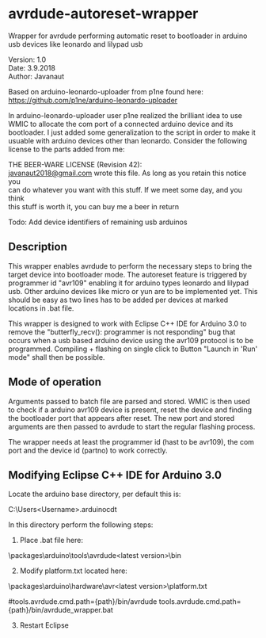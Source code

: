# avrdude-autoreset-wrapper
Wrapper for avrdude performing automatic reset to bootloader
in arduino usb devices like leonardo and lilypad usb

Version: 1.0<br/>
Date: 3.9.2018<br/>
Author: Javanaut<br/>

Based on arduino-leonardo-uploader from p1ne found here:
https://github.com/p1ne/arduino-leonardo-uploader

In arduino-leonardo-uploader user p1ne realized the brilliant idea to use WMIC
to allocate the com port of a connected arduino device and its bootloader.
I just added some generalization to the script in order to make it usuable
with arduino devices other than leonardo. Consider the following license to
the parts added from me:

THE BEER-WARE LICENSE (Revision 42):<br/>
<javanaut2018@gmail.com> wrote this file. As long as you retain this notice you<br/>
can do whatever you want with this stuff. If we meet some day, and you think<br/>
this stuff is worth it, you can buy me a beer in return<br/>

Todo:
Add device identifiers of remaining usb arduinos

Description
-----------

This wrapper enables avrdude to perform the necessary steps to bring the target
device into bootloader mode. The autoreset feature is triggered by programmer
id "avr109" enabling it for arduino types leonardo and lilypad usb. Other arduino
devices like micro or yun are to be implemented yet. This should be easy as two
lines has to be added per devices at marked locations in .bat file.

This wrapper is designed to work with Eclipse C++ IDE for Arduino 3.0 to remove the
"butterfly_recv(): programmer is not responding" bug that occurs when a usb based
arduino device using the avr109 protocol is to be programmed. Compiling + flashing on
single click to Button "Launch in 'Run' mode" shall then be possible.

Mode of operation
-----------------

Arguments passed to batch file are parsed and stored. WMIC is then used to
check if a arduino avr109 device is present, reset the device and finding the 
bootloader port that appears after reset. The new port and stored arguments
are then passed to avrdude to start the regular flashing process.

The wrapper needs at least the programmer id (hast to be avr109), the com port
and the device id (partno) to work correctly.

Modifying Eclipse C++ IDE for Arduino 3.0
-----------------------------------------

Locate the arduino base directory, per default this is:

C:\Users\<Username>\.arduinocdt

In this directory perform the following steps:

1. Place .bat file here:

\packages\arduino\tools\avrdude\<latest version>\bin

2. Modify platform.txt located here:

\packages\arduino\hardware\avr\<latest version>\platform.txt

#tools.avrdude.cmd.path={path}/bin/avrdude
tools.avrdude.cmd.path={path}/bin/avrdude_wrapper.bat

3. Restart Eclipse
